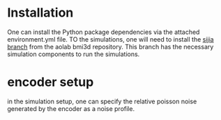 # Installation 

One can install the Python package dependencies via the attached environment.yml file.  TO the simulations, one will need to install the [sijia branch](https://github.com/aolabNeuro/brain-python-interface/tree/sijia) from the aolab bmi3d repository. This branch has the necessary simulation components to run the simulations. 


# encoder setup 

in the simulation setup, one can specify the relative poisson noise generated by the encoder as a noise profile.  
